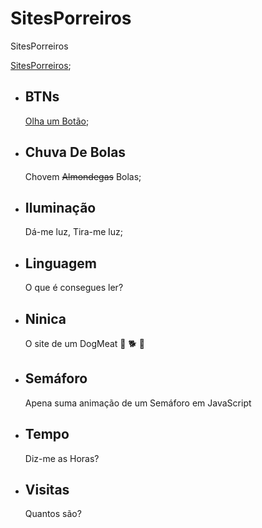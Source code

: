 # SitesPorreiros
 SitesPorreiros
 
 [SitesPorreiros](https://sitesporreiros.netlify.app/);

 - ## BTNs 

   [Olha um Botão](https://sitesporreiros.netlify.app/pages/btns/);

 - ## Chuva De Bolas

    Chovem ~~Almondegas~~ Bolas;

 - ## Iluminação

    Dá-me luz, Tira-me luz;

 - ## Linguagem

    O que é consegues ler?

 - ## Ninica

    O site de um DogMeat :dog: :dog2: :hotdog:

 - ## Semáforo

    Apena suma animação de um Semáforo em JavaScript

 - ## Tempo

    Diz-me as Horas?

 - ## Visitas

    Quantos são?
